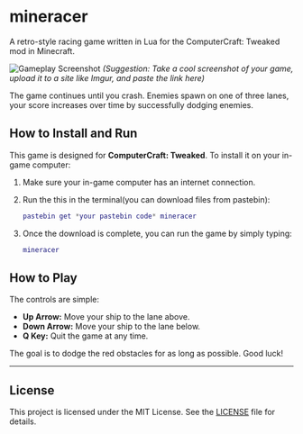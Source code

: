# mineracer

A retro-style racing game written in Lua for the ComputerCraft: Tweaked mod in Minecraft.

![Gameplay Screenshot](https://i.imgur.com/your-screenshot-url.png)
*(Suggestion: Take a cool screenshot of your game, upload it to a site like Imgur, and paste the link here)*

The game continues until you crash. Enemies spawn on one of three lanes, your score increases over time by successfully dodging enemies.

## How to Install and Run

This game is designed for **ComputerCraft: Tweaked**. To install it on your in-game computer:

1.  Make sure your in-game computer has an internet connection.
2.  Run the this in the terminal(you can download files from pastebin):

    ```lua
    pastebin get *your pastebin code* mineracer
    ```
3.  Once the download is complete, you can run the game by simply typing:

    ```lua
    mineracer
    ```

## How to Play

The controls are simple:

-   **Up Arrow:** Move your ship to the lane above.
-   **Down Arrow:** Move your ship to the lane below.
-   **Q Key:** Quit the game at any time.

The goal is to dodge the red obstacles for as long as possible. Good luck!

---

## License

This project is licensed under the MIT License. See the [LICENSE](LICENSE) file for details.
